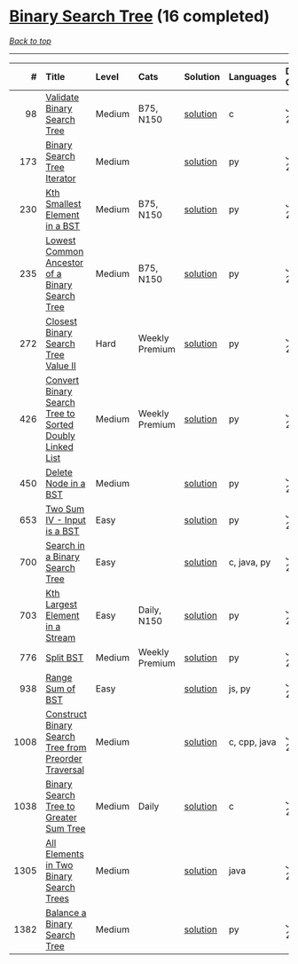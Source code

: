 # [Binary Search Tree](<https://leetcode.com/tag/Binary-Search-Tree/>) (16 completed)

*[Back to top](<../../README.md>)*

------

|    # | Title                                                                                                                                              | Level   | Cats           | Solution                                                                          | Languages    | Date Complete   |
|-----:|:---------------------------------------------------------------------------------------------------------------------------------------------------|:--------|:---------------|:----------------------------------------------------------------------------------|:-------------|:----------------|
|   98 | [Validate Binary Search Tree](<https://leetcode.com/problems/validate-binary-search-tree>)                                                         | Medium  | B75, N150      | [solution](<../_98. Validate Binary Search Tree.md>)                              | c            | Jun 23, 2024    |
|  173 | [Binary Search Tree Iterator](<https://leetcode.com/problems/binary-search-tree-iterator>)                                                         | Medium  |                | [solution](<../_173. Binary Search Tree Iterator.md>)                             | py           | Jun 26, 2024    |
|  230 | [Kth Smallest Element in a BST](<https://leetcode.com/problems/kth-smallest-element-in-a-bst>)                                                     | Medium  | B75, N150      | [solution](<../_230. Kth Smallest Element in a BST.md>)                           | py           | Jun 29, 2024    |
|  235 | [Lowest Common Ancestor of a Binary Search Tree](<https://leetcode.com/problems/lowest-common-ancestor-of-a-binary-search-tree>)                   | Medium  | B75, N150      | [solution](<../_235. Lowest Common Ancestor of a Binary Search Tree.md>)          | py           | Jul 04, 2024    |
|  272 | [Closest Binary Search Tree Value II](<https://leetcode.com/problems/closest-binary-search-tree-value-ii>)                                         | Hard    | Weekly Premium | [solution](<../_272. Closest Binary Search Tree Value II.md>)                     | py           | Jul 01, 2024    |
|  426 | [Convert Binary Search Tree to Sorted Doubly Linked List](<https://leetcode.com/problems/convert-binary-search-tree-to-sorted-doubly-linked-list>) | Medium  | Weekly Premium | [solution](<../_426. Convert Binary Search Tree to Sorted Doubly Linked List.md>) | py           | Jun 12, 2024    |
|  450 | [Delete Node in a BST](<https://leetcode.com/problems/delete-node-in-a-bst>)                                                                       | Medium  |                | [solution](<../_450. Delete Node in a BST.md>)                                    | py           | Jun 29, 2024    |
|  653 | [Two Sum IV - Input is a BST](<https://leetcode.com/problems/two-sum-iv-input-is-a-bst>)                                                           | Easy    |                | [solution](<../_653. Two Sum IV - Input is a BST.md>)                             | py           | Jul 31, 2024    |
|  700 | [Search in a Binary Search Tree](<https://leetcode.com/problems/search-in-a-binary-search-tree>)                                                   | Easy    |                | [solution](<../_700. Search in a Binary Search Tree.md>)                          | c, java, py  | Jul 17, 2024    |
|  703 | [Kth Largest Element in a Stream](<https://leetcode.com/problems/kth-largest-element-in-a-stream>)                                                 | Easy    | Daily, N150    | [solution](<../_703. Kth Largest Element in a Stream.md>)                         | py           | Jul 05, 2024    |
|  776 | [Split BST](<https://leetcode.com/problems/split-bst>)                                                                                             | Medium  | Weekly Premium | [solution](<../_776. Split BST.md>)                                               | py           | Jun 29, 2024    |
|  938 | [Range Sum of BST](<https://leetcode.com/problems/range-sum-of-bst>)                                                                               | Easy    |                | [solution](<../_938. Range Sum of BST.md>)                                        | js, py       | Jul 26, 2024    |
| 1008 | [Construct Binary Search Tree from Preorder Traversal](<https://leetcode.com/problems/construct-binary-search-tree-from-preorder-traversal>)       | Medium  |                | [solution](<../_1008. Construct Binary Search Tree from Preorder Traversal.md>)   | c, cpp, java | Jun 27, 2024    |
| 1038 | [Binary Search Tree to Greater Sum Tree](<https://leetcode.com/problems/binary-search-tree-to-greater-sum-tree>)                                   | Medium  | Daily          | [solution](<../_1038. Binary Search Tree to Greater Sum Tree.md>)                 | c            | Jun 26, 2024    |
| 1305 | [All Elements in Two Binary Search Trees](<https://leetcode.com/problems/all-elements-in-two-binary-search-trees>)                                 | Medium  |                | [solution](<../_1305. All Elements in Two Binary Search Trees.md>)                | java         | Jun 24, 2024    |
| 1382 | [Balance a Binary Search Tree](<https://leetcode.com/problems/balance-a-binary-search-tree>)                                                       | Medium  |                | [solution](<../_1382. Balance a Binary Search Tree.md>)                           | py           | Jun 29, 2024    |